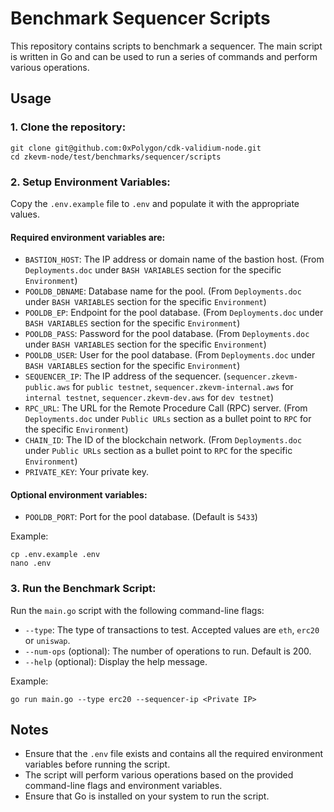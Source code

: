 
# Benchmark Sequencer Scripts

This repository contains scripts to benchmark a sequencer. The main script is written in Go and can be used to run a series of commands and perform various operations.

## Usage

### 1. Clone the repository:
   ```
   git clone git@github.com:0xPolygon/cdk-validium-node.git
   cd zkevm-node/test/benchmarks/sequencer/scripts
   ```

### 2. Setup Environment Variables:
   Copy the `.env.example` file to `.env` and populate it with the appropriate values. 
   
   #### Required environment variables are:
   - `BASTION_HOST`: The IP address or domain name of the bastion host. (From `Deployments.doc` under `BASH VARIABLES` section for the specific `Environment`)
   - `POOLDB_DBNAME`: Database name for the pool. (From `Deployments.doc` under `BASH VARIABLES` section for the specific `Environment`)
   - `POOLDB_EP`: Endpoint for the pool database. (From `Deployments.doc` under `BASH VARIABLES` section for the specific `Environment`)
   - `POOLDB_PASS`: Password for the pool database. (From `Deployments.doc` under `BASH VARIABLES` section for the specific `Environment`)
   - `POOLDB_USER`: User for the pool database. (From `Deployments.doc` under `BASH VARIABLES` section for the specific `Environment`)
   - `SEQUENCER_IP`: The IP address of the sequencer. (`sequencer.zkevm-public.aws` for `public testnet`, `sequencer.zkevm-internal.aws` for `internal testnet`, `sequencer.zkevm-dev.aws` for `dev testnet`)
   - `RPC_URL`: The URL for the Remote Procedure Call (RPC) server. (From `Deployments.doc` under `Public URLs` section as a bullet point to `RPC` for the specific `Environment`)
   - `CHAIN_ID`: The ID of the blockchain network. (From `Deployments.doc` under `Public URLs` section as a bullet point to `RPC` for the specific `Environment`)
   - `PRIVATE_KEY`: Your private key.

   #### Optional environment variables:
   - `POOLDB_PORT`: Port for the pool database. (Default is `5433`)

   Example:
   ```
   cp .env.example .env
   nano .env
   ```
### 3. Run the Benchmark Script:
   Run the `main.go` script with the following command-line flags:
   - `--type`: The type of transactions to test. Accepted values are `eth`, `erc20` or `uniswap`.
   - `--num-ops` (optional): The number of operations to run. Default is 200.
   - `--help` (optional): Display the help message.

   Example:
   ```
   go run main.go --type erc20 --sequencer-ip <Private IP>
   ```

## Notes

- Ensure that the `.env` file exists and contains all the required environment variables before running the script.
- The script will perform various operations based on the provided command-line flags and environment variables.
- Ensure that Go is installed on your system to run the script.